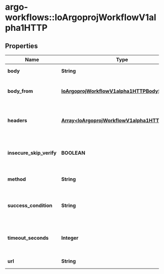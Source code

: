 # argo-workflows::IoArgoprojWorkflowV1alpha1HTTP

## Properties
Name | Type | Description | Notes
------------ | ------------- | ------------- | -------------
**body** | **String** | Body is content of the HTTP Request | [optional] 
**body_from** | [**IoArgoprojWorkflowV1alpha1HTTPBodySource**](IoArgoprojWorkflowV1alpha1HTTPBodySource.md) | BodyFrom is  content of the HTTP Request as Bytes | [optional] 
**headers** | [**Array&lt;IoArgoprojWorkflowV1alpha1HTTPHeader&gt;**](IoArgoprojWorkflowV1alpha1HTTPHeader.md) | Headers are an optional list of headers to send with HTTP requests | [optional] 
**insecure_skip_verify** | **BOOLEAN** | InsecureSkipVerify is a bool when if set to true will skip TLS verification for the HTTP client | [optional] 
**method** | **String** | Method is HTTP methods for HTTP Request | [optional] 
**success_condition** | **String** | SuccessCondition is an expression if evaluated to true is considered successful | [optional] 
**timeout_seconds** | **Integer** | TimeoutSeconds is request timeout for HTTP Request. Default is 30 seconds | [optional] 
**url** | **String** | URL of the HTTP Request | 


